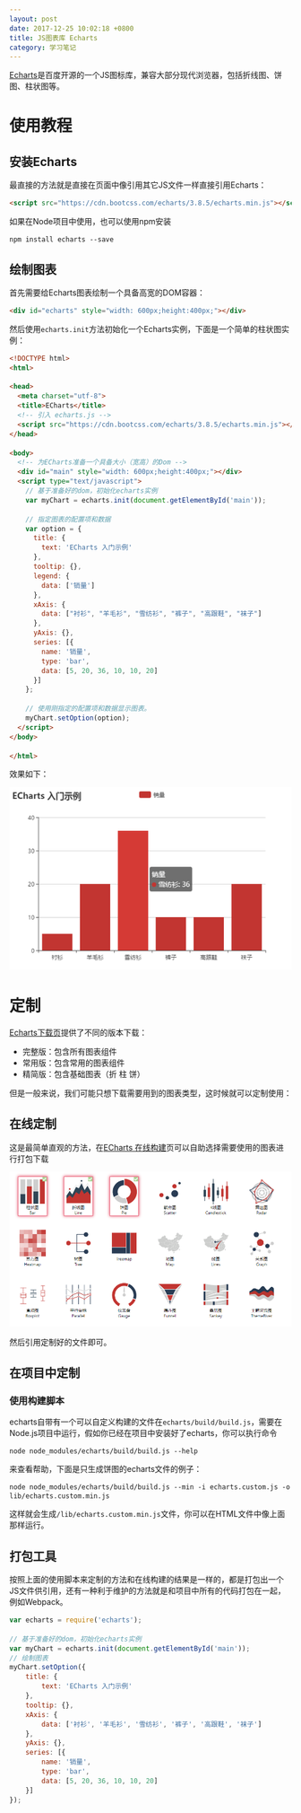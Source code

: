 ```yaml
---
layout: post
date: 2017-12-25 10:02:18 +0800
title: JS图表库 Echarts
category: 学习笔记
---
```


[Echarts](http://echarts.baidu.com/index.html)是百度开源的一个JS图标库，兼容大部分现代浏览器，包括折线图、饼图、柱状图等。

# 使用教程

## 安装Echarts

最直接的方法就是直接在页面中像引用其它JS文件一样直接引用Echarts：

```html
<script src="https://cdn.bootcss.com/echarts/3.8.5/echarts.min.js"></script>
```

如果在Node项目中使用，也可以使用npm安装

```
npm install echarts --save
```

## 绘制图表

首先需要给Echarts图表绘制一个具备高宽的DOM容器：

```html
<div id="echarts" style="width: 600px;height:400px;"></div>
```

然后使用`echarts.init`方法初始化一个Echarts实例，下面是一个简单的柱状图实例：

```html
<!DOCTYPE html>
<html>

<head>
  <meta charset="utf-8">
  <title>ECharts</title>
  <!-- 引入 echarts.js -->
  <script src="https://cdn.bootcss.com/echarts/3.8.5/echarts.min.js"></script>
</head>

<body>
  <!-- 为ECharts准备一个具备大小（宽高）的Dom -->
  <div id="main" style="width: 600px;height:400px;"></div>
  <script type="text/javascript">
    // 基于准备好的dom，初始化echarts实例
    var myChart = echarts.init(document.getElementById('main'));

    // 指定图表的配置项和数据
    var option = {
      title: {
        text: 'ECharts 入门示例'
      },
      tooltip: {},
      legend: {
        data: ['销量']
      },
      xAxis: {
        data: ["衬衫", "羊毛衫", "雪纺衫", "裤子", "高跟鞋", "袜子"]
      },
      yAxis: {},
      series: [{
        name: '销量',
        type: 'bar',
        data: [5, 20, 36, 10, 10, 20]
      }]
    };

    // 使用刚指定的配置项和数据显示图表。
    myChart.setOption(option);
  </script>
</body>

</html>
```

效果如下：

![](/pics/2017/12/2501.png)

# 定制

[Echarts下载页](http://echarts.baidu.com/download.html)提供了不同的版本下载：

- 完整版：包含所有图表组件
- 常用版：包含常用的图表组件
- 精简版：包含基础图表（折 柱 饼）

但是一般来说，我们可能只想下载需要用到的图表类型，这时候就可以定制使用：

## 在线定制

这是最简单直观的方法，在[ECharts 在线构建](http://echarts.baidu.com/builder.html)页可以自助选择需要使用的图表进行打包下载

![](/pics/2017/12/2502.png)

然后引用定制好的文件即可。

## 在项目中定制

### 使用构建脚本

echarts自带有一个可以自定义构建的文件在`echarts/build/build.js`，需要在Node.js项目中运行，假如你已经在项目中安装好了echarts，你可以执行命令

```
node node_modules/echarts/build/build.js --help
```

来查看帮助，下面是只生成饼图的echarts文件的例子：

```
node node_modules/echarts/build/build.js --min -i echarts.custom.js -o lib/echarts.custom.min.js
```

这样就会生成`/lib/echarts.custom.min.js`文件，你可以在HTML文件中像上面那样运行。

## 打包工具

按照上面的使用脚本来定制的方法和在线构建的结果是一样的，都是打包出一个JS文件供引用，还有一种利于维护的方法就是和项目中所有的代码打包在一起，例如Webpack。

```js
var echarts = require('echarts');

// 基于准备好的dom，初始化echarts实例
var myChart = echarts.init(document.getElementById('main'));
// 绘制图表
myChart.setOption({
    title: {
        text: 'ECharts 入门示例'
    },
    tooltip: {},
    xAxis: {
        data: ['衬衫', '羊毛衫', '雪纺衫', '裤子', '高跟鞋', '袜子']
    },
    yAxis: {},
    series: [{
        name: '销量',
        type: 'bar',
        data: [5, 20, 36, 10, 10, 20]
    }]
});
```